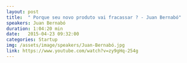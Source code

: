 ```yaml
---
layout: post
title:  " Porque seu novo produto vai fracassar ? - Juan Bernabó"
speakers: Juan Bernabó
duration: 1:04:20 min
date:   2015-04-23 09:32:00
categories: Startup
img: /assets/image/speakers/Juan-Bernabó.jpg
link: https://www.youtube.com/watch?v=zy9gHq-254g
---
```

